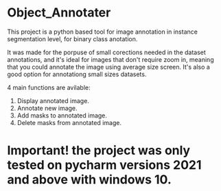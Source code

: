 # Object_Annotater

This project is a python based tool for image annotation in instance segmentation level, for binary class anotation.

It was made for the porpuse of small corections needed in the dataset annotations, and it's ideal for images that don't require zoom in, meaning that you could annotate the image using average size screen. It's also a good option for annotationg small sizes datasets.

4 main functions are avilable:
1) Display annotated image.
2) Annotate new image.
3) Add masks to annotated image.
4) Delete masks from annotated image.

# Important! the project was only tested on pycharm versions 2021 and above with windows 10.
